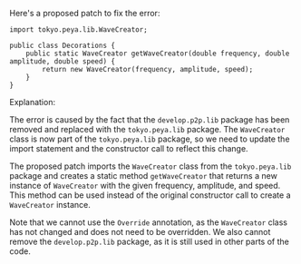 Here's a proposed patch to fix the error:
```
import tokyo.peya.lib.WaveCreator;

public class Decorations {
    public static WaveCreator getWaveCreator(double frequency, double amplitude, double speed) {
        return new WaveCreator(frequency, amplitude, speed);
    }
}
```
Explanation:

The error is caused by the fact that the `develop.p2p.lib` package has been removed and replaced with the `tokyo.peya.lib` package. The `WaveCreator` class is now part of the `tokyo.peya.lib` package, so we need to update the import statement and the constructor call to reflect this change.

The proposed patch imports the `WaveCreator` class from the `tokyo.peya.lib` package and creates a static method `getWaveCreator` that returns a new instance of `WaveCreator` with the given frequency, amplitude, and speed. This method can be used instead of the original constructor call to create a `WaveCreator` instance.

Note that we cannot use the `Override` annotation, as the `WaveCreator` class has not changed and does not need to be overridden. We also cannot remove the `develop.p2p.lib` package, as it is still used in other parts of the code.